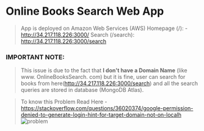 # Online Books Search Web App

> App is deployed on Amazon Web Services (AWS)
> Homepage (/): - http://34.217.118.226:3000/ 
> Search (/search):  http://34.217.118.226:3000/search

### IMPORTANT NOTE: 
> This issue is due to the fact that **I don't have a Domain Name** (like www. OnlineBooksSearch. com) but it is fine, user can search for books from here(http://34.217.118.226:3000/search) and all the search queries are stored in database (MongoDB Atlas).

> To know this Problem Read Here - https://stackoverflow.com/questions/36020374/google-permission-denied-to-generate-login-hint-for-target-domain-not-on-localh
![problem](https://user-images.githubusercontent.com/69118364/161608641-40dc688f-1236-471d-96f6-c77b1eb7796e.png)
